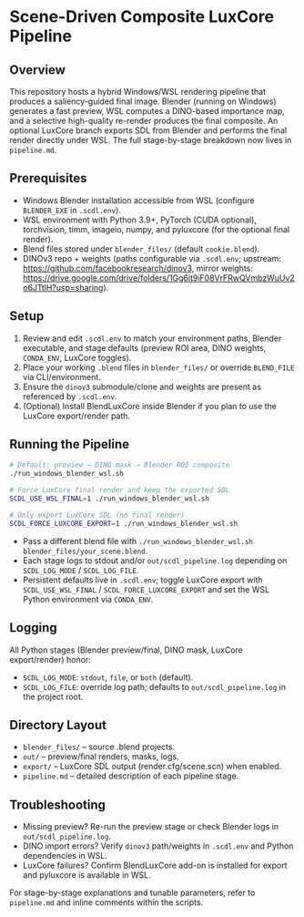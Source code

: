 # Scene-Driven Composite LuxCore Pipeline

## Overview
This repository hosts a hybrid Windows/WSL rendering pipeline that produces a saliency-guided final image. Blender (running on Windows) generates a fast preview, WSL computes a DINO-based importance map, and a selective high-quality re-render produces the final composite. An optional LuxCore branch exports SDL from Blender and performs the final render directly under WSL. The full stage-by-stage breakdown now lives in `pipeline.md`.

## Prerequisites
- Windows Blender installation accessible from WSL (configure `BLENDER_EXE` in `.scdl.env`).
- WSL environment with Python 3.9+, PyTorch (CUDA optional), torchvision, timm, imageio, numpy, and pyluxcore (for the optional final render).
- Blend files stored under `blender_files/` (default `cookie.blend`).
- DINOv3 repo + weights (paths configurable via `.scdl.env`; upstream: https://github.com/facebookresearch/dinov3, mirror weights: https://drive.google.com/drive/folders/1Gg6it9iF08VrFRwQVmbzWuUv2o6JTtlH?usp=sharing).

## Setup
1. Review and edit `.scdl.env` to match your environment paths, Blender executable, and stage defaults (preview ROI area, DINO weights, `CONDA_ENV`, LuxCore toggles).
2. Place your working `.blend` files in `blender_files/` or override `BLEND_FILE` via CLI/environment.
3. Ensure the `dinov3` submodule/clone and weights are present as referenced by `.scdl.env`.
4. (Optional) Install BlendLuxCore inside Blender if you plan to use the LuxCore export/render path.

## Running the Pipeline
```bash
# Default: preview → DINO mask → Blender ROI composite
./run_windows_blender_wsl.sh

# Force LuxCore final render and keep the exported SDL
SCDL_USE_WSL_FINAL=1 ./run_windows_blender_wsl.sh

# Only export LuxCore SDL (no final render)
SCDL_FORCE_LUXCORE_EXPORT=1 ./run_windows_blender_wsl.sh
```
- Pass a different blend file with `./run_windows_blender_wsl.sh blender_files/your_scene.blend`.
- Each stage logs to stdout and/or `out/scdl_pipeline.log` depending on `SCDL_LOG_MODE` / `SCDL_LOG_FILE`.
- Persistent defaults live in `.scdl.env`; toggle LuxCore export with `SCDL_USE_WSL_FINAL` / `SCDL_FORCE_LUXCORE_EXPORT` and set the WSL Python environment via `CONDA_ENV`.

## Logging
All Python stages (Blender preview/final, DINO mask, LuxCore export/render) honor:
- `SCDL_LOG_MODE`: `stdout`, `file`, or `both` (default).
- `SCDL_LOG_FILE`: override log path; defaults to `out/scdl_pipeline.log` in the project root.

## Directory Layout
- `blender_files/` – source .blend projects.
- `out/` – preview/final renders, masks, logs.
- `export/` – LuxCore SDL output (render.cfg/scene.scn) when enabled.
- `pipeline.md` – detailed description of each pipeline stage.

## Troubleshooting
- Missing preview? Re-run the preview stage or check Blender logs in `out/scdl_pipeline.log`.
- DINO import errors? Verify `dinov3` path/weights in `.scdl.env` and Python dependencies in WSL.
- LuxCore failures? Confirm BlendLuxCore add-on is installed for export and pyluxcore is available in WSL.

For stage-by-stage explanations and tunable parameters, refer to `pipeline.md` and inline comments within the scripts.
